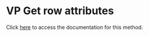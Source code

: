 <!---->
# VP Get row attributes

Click [here](https://developer.4d.com/docs/ViewPro/commands/vp-get-row-attributes) to access the documentation for this method.

